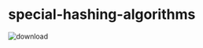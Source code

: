 # special-hashing-algorithms

![download](https://github.com/ataryan4561/secure-hashing-algorithms/assets/43813061/05763d79-6b0e-4d6c-9533-9c50509caf47)
